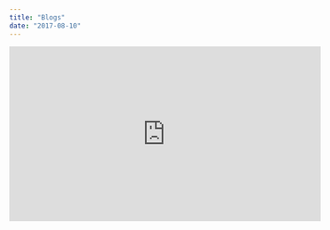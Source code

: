 ```yaml
---
title: "Blogs"
date: "2017-08-10"
---
```


<iframe width="560" height="315" src="https://www.youtube.com/embed/4n0xNbfJLR8" frameborder="0" allowfullscreen></iframe>